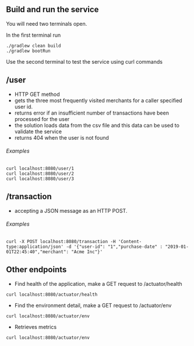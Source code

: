 ## Build and run the service

You will need two terminals open.

In the first terminal run

    ./gradlew clean build
    ./gradlew bootRun

Use the second terminal to test the service using curl commands

## /user
- HTTP GET method
- gets the three most frequently visited merchants for a caller specified user id.
- returns error if an insufficient number of transactions have been processed for the user
- the solution loads data from the csv file and this data can be used to validate the service
- returns 404 when the user is not found

###### Examples
```
curl localhost:8080/user/1
curl localhost:8080/user/2
curl localhost:8080/user/3
```

## /transaction
- accepting a JSON message as an HTTP POST.

###### Examples
```
curl -X POST localhost:8080/transaction -H 'Content-type:application/json' -d '{"user-id": "1","purchase-date" : "2019-01-01T22:45:40","merchant": "Acme Inc"}'

```

## Other endpoints
- Find health of the application, make a GET request to /actuator/health
```
curl localhost:8080/actuator/health
```
- Find the environment detail, make a GET request to /actuator/env
```
curl localhost:8080/actuator/env
```
- Retrieves metrics
```
curl localhost:8080/actuator/env
```